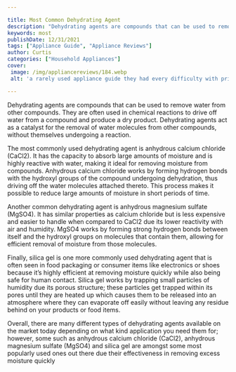 ```yaml
---

title: Most Common Dehydrating Agent
description: "Dehydrating agents are compounds that can be used to remove water from other compounds. They are often used in chemical reactions ...check it out to learn"
keywords: most
publishDate: 12/31/2021
tags: ["Appliance Guide", "Appliance Reviews"]
author: Curtis
categories: ["Household Appliances"]
cover: 
 image: /img/appliancereviews/184.webp
 alt: 'a rarely used appliance guide they had every difficulty with prior'

---
```


Dehydrating agents are compounds that can be used to remove water from other compounds. They are often used in chemical reactions to drive off water from a compound and produce a dry product. Dehydrating agents act as a catalyst for the removal of water molecules from other compounds, without themselves undergoing a reaction.

The most commonly used dehydrating agent is anhydrous calcium chloride (CaCl2). It has the capacity to absorb large amounts of moisture and is highly reactive with water, making it ideal for removing moisture from compounds. Anhydrous calcium chloride works by forming hydrogen bonds with the hydroxyl groups of the compound undergoing dehydration, thus driving off the water molecules attached thereto. This process makes it possible to reduce large amounts of moisture in short periods of time. 

Another common dehydrating agent is anhydrous magnesium sulfate (MgSO4). It has similar properties as calcium chloride but is less expensive and easier to handle when compared to CaCl2 due its lower reactivity with air and humidity. MgSO4 works by forming strong hydrogen bonds between itself and the hydroxyl groups on molecules that contain them, allowing for efficient removal of moisture from those molecules. 

Finally, silica gel is one more commonly used dehydrating agent that is often seen in food packaging or consumer items like electronics or shoes because it’s highly efficient at removing moisture quickly while also being safe for human contact. Silica gel works by trapping small particles of humidity due its porous structure; these particles get trapped within its pores until they are heated up which causes them to be released into an atmosphere where they can evaporate off easily without leaving any residue behind on your products or food items. 

Overall, there are many different types of dehydrating agents available on the market today depending on what kind application you need them for; however, some such as anhydrous calcium chloride (CaCl2), anhydrous magnesium sulfate (MgSO4) and silica gel are amongst some most popularly used ones out there due their effectiveness in removing excess moisture quickly
